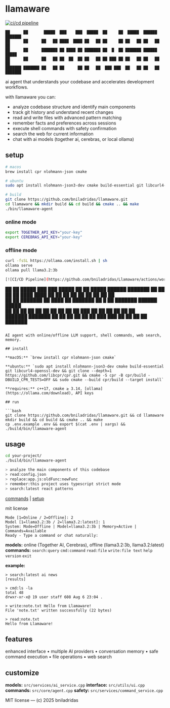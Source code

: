 
# llamaware


[![ci/cd pipeline](https://github.com/bniladridas/llamaware/actions/workflows/ci.yml/badge.svg)](https://github.com/bniladridas/llamaware/actions/workflows/ci.yml)

```
██      ██       █████  ███    ███  █████  ██     ██  █████  ██████  ███████ 
██      ██      ██   ██ ████  ████ ██   ██ ██     ██ ██   ██ ██   ██ ██      
██      ██      ███████ ██ ████ ██ ███████ ██  █  ██ ███████ ██████  █████   
██      ██      ██   ██ ██  ██  ██ ██   ██ ██ ███ ██ ██   ██ ██   ██ ██      
███████ ███████ ██   ██ ██      ██ ██   ██  ███ ███  ██   ██ ██   ██ ███████ 
```

ai agent that understands your codebase and accelerates development workflows.

with llamaware you can:
- analyze codebase structure and identify main components
- track git history and understand recent changes
- read and write files with advanced pattern matching
- remember facts and preferences across sessions
- execute shell commands with safety confirmation
- search the web for current information
- chat with ai models (together ai, cerebras, or local ollama)

## setup

```bash
# macos
brew install cpr nlohmann-json cmake

# ubuntu
sudo apt install nlohmann-json3-dev cmake build-essential git libcurl4-openssl-dev

# build
git clone https://github.com/bniladridas/llamaware.git
cd llamaware && mkdir build && cd build && cmake .. && make
./bin/llamaware-agent
```

### online mode
```bash
export TOGETHER_API_KEY="your-key"
export CEREBRAS_API_KEY="your-key"
```

### offline mode
```bash
curl -fsSL https://ollama.com/install.sh | sh
ollama serve
ollama pull llama3.2:3b

[![CI/CD Pipeline](https://github.com/bniladridas/Llamaware/actions/workflows/ci.yml/badge.svg)](https://github.com/bniladridas/Llamaware/actions/workflows/ci.yml)

```
██      ██       █████  ███    ███  █████  ██     ██  █████  ██████  ███████ 
██      ██      ██   ██ ████  ████ ██   ██ ██     ██ ██   ██ ██   ██ ██      
██      ██      ███████ ██ ████ ██ ███████ ██  █  ██ ███████ ██████  █████   
██      ██      ██   ██ ██  ██  ██ ██   ██ ██ ███ ██ ██   ██ ██   ██ ██      
███████ ███████ ██   ██ ██      ██ ██   ██  ███ ███  ██   ██ ██   ██ ███████ 
```

AI agent with online/offline LLM support, shell commands, web search, memory.

## install

**macOS:** `brew install cpr nlohmann-json cmake`

**ubuntu:** `sudo apt install nlohmann-json3-dev cmake build-essential git libcurl4-openssl-dev && git clone --depth=1 https://github.com/libcpr/cpr.git && cmake -S cpr -B cpr/build -DBUILD_CPR_TESTS=OFF && sudo cmake --build cpr/build --target install`

**requires:** c++17, cmake ≥ 3.14, [ollama](https://ollama.com/download), API keys

## run

```bash
git clone https://github.com/bniladridas/llamaware.git && cd llamaware
mkdir build && cd build && cmake .. && make
cp .env.example .env && export $(cat .env | xargs) && ./build/bin/llamaware-agent

```

## usage


```bash
cd your-project/
./build/bin/llamaware-agent

> analyze the main components of this codebase
> read:config.json
> replace:app.js:oldFunc:newFunc
> remember:this project uses typescript strict mode
> search:latest react patterns
```

[commands](docs/COMMANDS.md) | [setup](docs/SETUP.md)

mit license

```
Mode [1=Online / 2=Offline]: 2
Model [1=llama3.2:3b / 2=llama3.2:latest]: 1
System: Mode=Offline | Model=llama3.2:3b | Memory=Active | Commands=Available
Ready - Type a command or chat naturally:
```

**models:** online (Together AI, Cerebras), offline (llama3.2:3b, llama3.2:latest)
**commands:** `search:query` `cmd:command` `read:file` `write:file text` `help` `version` `exit`

**example:**
```
> search:latest ai news
[results]

> cmd:ls -la
total 48
drwxr-xr-x@ 19 user staff 608 Aug 6 23:04 .

> write:note.txt Hello from Llamaware!
File 'note.txt' written successfully (22 bytes)

> read:note.txt
Hello from Llamaware!
```

## features

enhanced interface • multiple AI providers • conversation memory • safe command execution • file operations • web search

## customize

**models:** `src/services/ai_service.cpp` **interface:** `src/utils/ui.cpp` **commands:** `src/core/agent.cpp` **safety:** `src/services/command_service.cpp`

MIT license — (c) 2025 bniladridas

